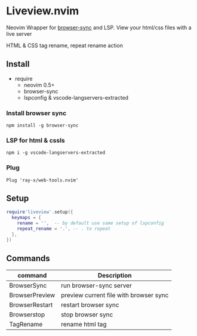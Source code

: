 # Liveview.nvim

Neovim Wrapper for [browser-sync](https://github.com/BrowserSync/browser-sync) and LSP.
View your html/css files with a live server

HTML & CSS tag rename, repeat rename action

## Install

- require
  - neovim 0.5+
  - browser-sync
  - lspconfig & vscode-langservers-extracted

### Install browser sync

```
npm install -g browser-sync
```

### LSP for html & cssls

```
npm i -g vscode-langservers-extracted

```

### Plug

```vim
Plug 'ray-x/web-tools.nvim'
```

## Setup

```lua
require'liveview'.setup({
  keymaps = {
    rename = '',  -- by default use same setup of lspconfig
    repeat_rename = '.', -- . to repeat
  },
})

```

## Commands

| command        | Description                            |
| -------------- | -------------------------------------- |
| BrowserSync    | run browser-sync server                |
| BrowserPreview | preview current file with browser sync |
| BrowserRestart | restart browser sync                   |
| Browserstop    | stop browser sync                      |
| TagRename      | rename html tag                        |
